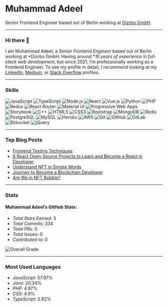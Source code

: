 # Muhammad Adeel
Senior Frontend Engineer based out of Berlin working at [Dizrbo GmbH](https://dizrbogmbh.com).

---

### Hi there 👋
I am Muhammad Adeel, a *Senior Frontend Engineer* based out of Berlin working at *Dizrbo GmbH. Having around **10 years of experience in full-stack web development*, but since 2021, I’m professionally working as a Frontend Engineer. To see my profile in detail, I recommend looking at my [LinkedIn](https://linkedin.com), [Medium](https://medium.com), or [Stack Overflow](https://stackoverflow.com) profiles.

---

### Skills
![JavaScript](https://img.shields.io/badge/-JavaScript-yellow?style=flat-square&logo=javascript&logoColor=white)
![TypeScript](https://img.shields.io/badge/-TypeScript-blue?style=flat-square&logo=typescript&logoColor=white)
![Node.js](https://img.shields.io/badge/-Node.js-green?style=flat-square&logo=node.js&logoColor=white)
![React](https://img.shields.io/badge/-React-blue?style=flat-square&logo=react&logoColor=white)
![Vue.js](https://img.shields.io/badge/-Vue.js-green?style=flat-square&logo=vue.js&logoColor=white)
![Python](https://img.shields.io/badge/-Python-blue?style=flat-square&logo=python&logoColor=white)
![PHP](https://img.shields.io/badge/-PHP-purple?style=flat-square&logo=php&logoColor=white)
![Redux](https://img.shields.io/badge/-Redux-purple?style=flat-square&logo=redux&logoColor=white)
![React Router](https://img.shields.io/badge/-React%20Router-red?style=flat-square&logo=react-router&logoColor=white)
![Material UI](https://img.shields.io/badge/-Material%20UI-blue?style=flat-square&logo=mui&logoColor=white)
![Progressive Web Apps](https://img.shields.io/badge/-Progressive%20Web%20Apps-green?style=flat-square)
![Storybook](https://img.shields.io/badge/-Storybook-pink?style=flat-square&logo=storybook&logoColor=white)
![C++](https://img.shields.io/badge/-C++-blue?style=flat-square&logo=cplusplus&logoColor=white)
![HTML5](https://img.shields.io/badge/-HTML5-orange?style=flat-square&logo=html5&logoColor=white)
![CSS3](https://img.shields.io/badge/-CSS3-blue?style=flat-square&logo=css3&logoColor=white)
![Bootstrap](https://img.shields.io/badge/-Bootstrap-purple?style=flat-square&logo=bootstrap&logoColor=white)
![MongoDB](https://img.shields.io/badge/-MongoDB-green?style=flat-square&logo=mongodb&logoColor=white)
![Redis](https://img.shields.io/badge/-Redis-red?style=flat-square&logo=redis&logoColor=white)
![PostgreSQL](https://img.shields.io/badge/-PostgreSQL-blue?style=flat-square&logo=postgresql&logoColor=white)
![MySQL](https://img.shields.io/badge/-MySQL-orange?style=flat-square&logo=mysql&logoColor=white)
![Heroku](https://img.shields.io/badge/-Heroku-purple?style=flat-square&logo=heroku&logoColor=white)
![AWS](https://img.shields.io/badge/-AWS-orange?style=flat-square&logo=amazonaws&logoColor=white)
![Git](https://img.shields.io/badge/-Git-orange?style=flat-square&logo=git&logoColor=white)
![GitHub](https://img.shields.io/badge/-GitHub-black?style=flat-square&logo=github&logoColor=white)
![GitLab](https://img.shields.io/badge/-GitLab-orange?style=flat-square&logo=gitlab&logoColor=white)
![Bitbucket](https://img.shields.io/badge/-Bitbucket-blue?style=flat-square&logo=bitbucket&logoColor=white)
![jQuery](https://img.shields.io/badge/-jQuery-blue?style=flat-square&logo=jquery&logoColor=white)

---

### Top Blog Posts
- [Frontend Testing Techniques](#)
- [8 React Open-Source Projects to Learn and Become a React.js Developer](#)
- [Understand NFT in Simple Words](#)
- [Journey to Become a Blockchain Developer](#)
- [Are We in NFT Bubble?](#)

---

### Stats
#### Muhammad Adeel’s GitHub Stats:
- *Total Stars Earned*: 5  
- *Total Commits*: 334  
- *Total PRs*: 0  
- *Total Issues*: 0  
- *Contributed to*: 0  

![Overall Grade](https://img.shields.io/badge/-A%2B-green?style=for-the-badge)

---

### Most Used Languages
- *JavaScript*: 57.97%  
- *Java*: 20.34%  
- *PHP*: 4.97%  
- *CSS*: 4.0%  
- *TypeScript*: 2.82%
